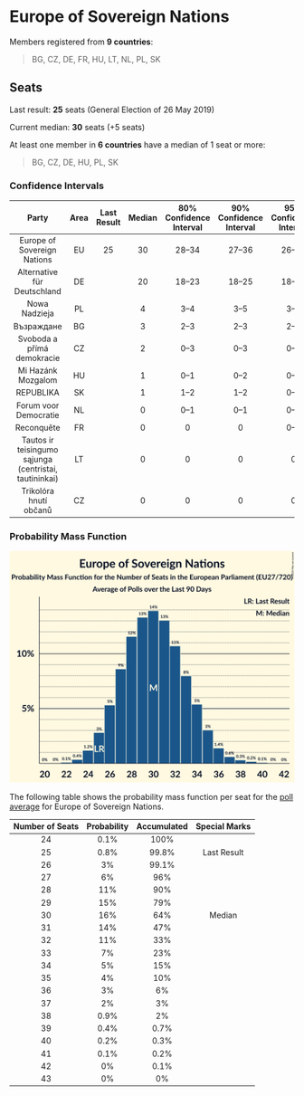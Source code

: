 # Europe of Sovereign Nations

Members registered from **9 countries**:

> BG, CZ, DE, FR, HU, LT, NL, PL, SK

## Seats

Last result: **25** seats (General Election of 26 May 2019)

Current median: **30** seats (+5 seats)

At least one member in **6 countries** have a median of 1 seat or more:

> BG, CZ, DE, HU, PL, SK

### Confidence Intervals

| Party | Area | Last Result | Median | 80% Confidence Interval | 90% Confidence Interval | 95% Confidence Interval | 99% Confidence Interval |
|:-----:|:----:|:-----------:|:------:|:-----------------------:|:-----------------------:|:-----------------------:|:-----------------------:|
| Europe of Sovereign Nations | EU | 25 | 30 | 28–34 | 27–36 | 26–37 | 25–39 |
| Alternative für Deutschland | DE | | 20 | 18–23 | 18–25 | 18–26 | 17–26 |
| Nowa Nadzieja | PL | | 4 | 3–4 | 3–5 | 3–5 | 2–5 |
| Възраждане | BG | | 3 | 2–3 | 2–3 | 2–3 | 2–4 |
| Svoboda a přímá demokracie | CZ | | 2 | 0–3 | 0–3 | 0–3 | 0–3 |
| Mi Hazánk Mozgalom | HU | | 1 | 0–1 | 0–2 | 0–2 | 0–2 |
| REPUBLIKA | SK | | 1 | 1–2 | 1–2 | 0–2 | 0–2 |
| Forum voor Democratie | NL | | 0 | 0–1 | 0–1 | 0–1 | 0–1 |
| Reconquête | FR | | 0 | 0 | 0 | 0–4 | 0–5 |
| Tautos ir teisingumo sąjunga (centristai, tautininkai) | LT | | 0 | 0 | 0 | 0 | 0 |
| Trikolóra hnutí občanů | CZ | | 0 | 0 | 0 | 0 | 0 |

### Probability Mass Function

![Graph with seats probability mass function not yet produced](average-2025-02-28-seats-pmf-europeofsovereignnations.png "Seats Probability Mass Function")

The following table shows the probability mass function per seat for the [poll average](average-2025-02-28.html) for Europe of Sovereign Nations.

| Number of Seats | Probability | Accumulated | Special Marks |
|:---------------:|:-----------:|:-----------:|:-------------:|
| 24 | 0.1% | 100% |  |
| 25 | 0.8% | 99.8% | Last Result |
| 26 | 3% | 99.1% |  |
| 27 | 6% | 96% |  |
| 28 | 11% | 90% |  |
| 29 | 15% | 79% |  |
| 30 | 16% | 64% | Median |
| 31 | 14% | 47% |  |
| 32 | 11% | 33% |  |
| 33 | 7% | 23% |  |
| 34 | 5% | 15% |  |
| 35 | 4% | 10% |  |
| 36 | 3% | 6% |  |
| 37 | 2% | 3% |  |
| 38 | 0.9% | 2% |  |
| 39 | 0.4% | 0.7% |  |
| 40 | 0.2% | 0.3% |  |
| 41 | 0.1% | 0.2% |  |
| 42 | 0% | 0.1% |  |
| 43 | 0% | 0% |  |


